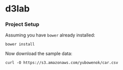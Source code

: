 # d3lab
### Project Setup
Assuming you have `bower` already installed:
```
bower install
```

Now download the sample data:
```
curl -O https://s3.amazonaws.com/yubowenok/car.csv
```

